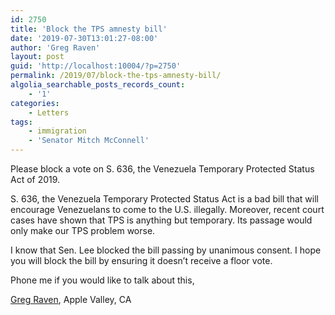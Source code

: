 ```yaml
---
id: 2750
title: 'Block the TPS amnesty bill'
date: '2019-07-30T13:01:27-08:00'
author: 'Greg Raven'
layout: post
guid: 'http://localhost:10004/?p=2750'
permalink: /2019/07/block-the-tps-amnesty-bill/
algolia_searchable_posts_records_count:
    - '1'
categories:
    - Letters
tags:
    - immigration
    - 'Senator Mitch McConnell'
---
```


Please block a vote on S. 636, the Venezuela Temporary Protected Status Act of 2019.

S. 636, the Venezuela Temporary Protected Status Act is a bad bill that will encourage Venezuelans to come to the U.S. illegally. Moreover, recent court cases have shown that TPS is anything but temporary. Its passage would only make our TPS problem worse.

I know that Sen. Lee blocked the bill passing by unanimous consent. I hope you will block the bill by ensuring it doesn’t receive a floor vote.

Phone me if you would like to talk about this,

[Greg Raven](https://www.gregraven.org/), Apple Valley, CA